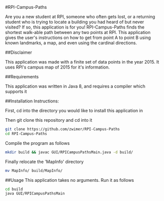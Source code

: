 #RPI-Campus-Paths

Are you a new student at RPI, someone who often gets lost, or a returning student who is trying to locate a building you had heard of but never visited? If so, this application is for you! RPI-Campus-Paths finds the shortest walk-able path between any two points at RPI. This application gives the user's instructions on how to get from point A to point B using known landmarks, a map, and even using the cardinal directions.

##Disclaimer

This application was made with a finite set of data points in the year 2015. It uses RPI's campus map of 2015 for it's information.

##Requirements

This application was written in Java 8, and requires a compiler which supports it

##Installation Instructions:

First, cd into the directory you would like to install this application in

Then git clone this repository and cd into it
```bash
git clone https://github.com/zwimer/RPI-Campus-Paths
cd RPI-Campus-Paths
```

Compile the program as follows
```bash
mkdir build && javac GUI/RPICampusPathsMain.java -d build/ 
```

Finally relocate the 'MapInfo' directory
```bash
mv MapInfo/ build/MapInfo/
```

##Usage
This application takes no arguments. Run it as follows
```bash
cd build
java GUI/RPICampusPathsMain
```
